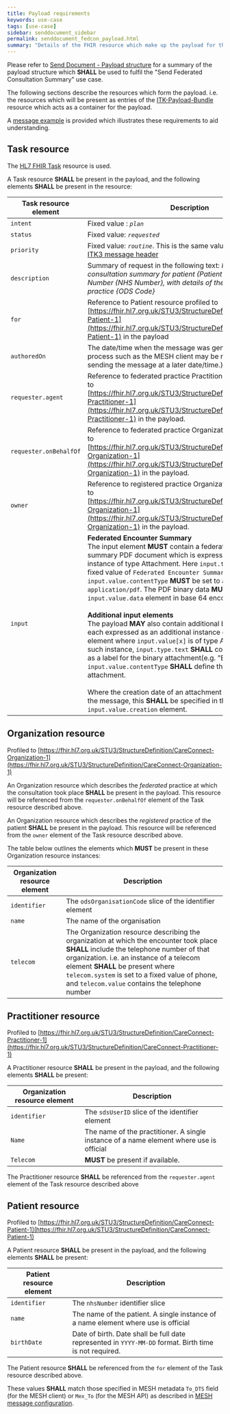 ```yaml
---
title: Payload requirements
keywords: use-case
tags: [use-case]
sidebar: senddocument_sidebar
permalink: senddocument_fedcon_payload.html
summary: "Details of the FHIR resource which make up the payload for the Send Federated Consultation Summary use case."
---
```


Please refer to [Send Document - Payload structure](senddocument_payload) for a summary of the payload structure which **SHALL** be used to fulfil the "Send Federated Consultation Summary" use case.

The following sections describe the resources which form the payload. i.e. the resources which will be present as entries of the [ITK-Payload-Bundle](https://fhir.nhs.uk/STU3/StructureDefinition/ITK-Payload-Bundle-1) resource which acts as a container for the payload. 

A [message example](senddocument_payload) is provided which illustrates these requirements to aid understanding.

## Task resource ##

The [HL7 FHIR Task](https://www.hl7.org/fhir/task.html) resource is used.

A Task resource **SHALL** be present in the payload, and the following elements **SHALL** be present in the resource:

| Task resource element	| Description   |
|------|-------------|
| `intent` | Fixed value : *`plan`* |
| `status` | Fixed value: *`requested`* |
| `priority` | Fixed value: *`routine`*. This is the same value specified in the [ITK3 message header](senddocument_fedcon_itk3) |
| `description` |	Summary of request in the following text: *Federated GP consultation summary for patient {Patient Name} , NHS Number {NHS Number}, with details of the encounter at practice {ODS Code}* |
| `for` | Reference to Patient resource profiled to [https://fhir.hl7.org.uk/STU3/StructureDefinition/CareConnect-Patient-1](https://fhir.hl7.org.uk/STU3/StructureDefinition/CareConnect-Patient-1) in the payload |
| `authoredOn` | The date/time when the message was generated. (A separate process such as the MESH client may be responsible for sending the message at a later date/time.) |
| `requester.agent` | Reference to federated practice Practitioner resource profiled to [https://fhir.hl7.org.uk/STU3/StructureDefinition/CareConnect-Practitioner-1](https://fhir.hl7.org.uk/STU3/StructureDefinition/CareConnect-Practitioner-1) in the payload. |
| `requester.onBehalfOf` |Reference to federated practice Organization resource profiled to [https://fhir.hl7.org.uk/STU3/StructureDefinition/CareConnect-Organization-1](https://fhir.hl7.org.uk/STU3/StructureDefinition/CareConnect-Organization-1) in the payload. |
| `owner` | Reference to registered practice Organization resource profiled to [https://fhir.hl7.org.uk/STU3/StructureDefinition/CareConnect-Organization-1](https://fhir.hl7.org.uk/STU3/StructureDefinition/CareConnect-Organization-1) in the payload. |
| `input`	| **Federated Encounter Summary** <br/>The input element **MUST** contain a federated encounter summary PDF document which is expressed as a input instance of type Attachment. Here `input.type.text` **MUST** be a fixed value of `Federated Encounter Summary`, and `input.value.contentType` **MUST** be set to a fixed value of `application/pdf`. The PDF binary data **MUST** be included in the `input.value.data` element in base 64 encoded format. <br/> <br/> **Additional input elements**<br/>The payload **MAY** also contain additional binary documents each expressed as an additional instance of the task.input element where `input.value[x]` is of type Attachment. For each such instance, `input.type.text` **SHALL** contain text which acts as a label for the binary attachment(e.g. "ECG data"), and `input.value.contentType` **SHALL** define the content type of the attachment. <br/> <br/>Where the creation date of an attachment differs from that of the message, this **SHALL** be specified in the `input.value.creation` element.  |


## Organization resource ##

Profiled to [https://fhir.hl7.org.uk/STU3/StructureDefinition/CareConnect-Organization-1](https://fhir.hl7.org.uk/STU3/StructureDefinition/CareConnect-Organization-1)

An Organization resource which describes the *federated* practice at which the consultation took place **SHALL** be present in the payload. This resource will be referenced from the `requester.onBehalfOf` element of the Task resource described above.

An Organization resource which describes the *registered* practice of the patient **SHALL** be present in the payload. This resource will be referenced from the `owner` element of the Task resource described above.

The table below outlines the elements which **MUST** be present in these Organization resource instances:

| Organization resource element	| Description |
| --------------- | ---------------|
| `identifier` | The `odsOrganisationCode` slice of the identifier element | 
| `name` | The name of the organisation |
| `telecom` |	The Organization resource describing the organization at which the encounter took place **SHALL** include the telephone number of that organization. i.e. an instance of a telecom element **SHALL** be present where `telecom.system` is set to a fixed value of phone, and `telecom.value` contains the telephone number |


## Practitioner resource ##

Profiled to [https://fhir.hl7.org.uk/STU3/StructureDefinition/CareConnect-Practitioner-1](https://fhir.hl7.org.uk/STU3/StructureDefinition/CareConnect-Practitioner-1)

A Practitioner resource **SHALL** be present in the payload, and the following elements **SHALL** be present:

| Organization resource element	| Description |
| ---------------- | ---------------- |
| `identifier` | The `sdsUserID` slice of the identifier element | 
| `Name`       | The name of the practitioner. A single instance of a name element where use is official |	
| `Telecom`	 | **MUST** be present if available. |

The Practitioner resource **SHALL** be referenced from the `requester.agent` element of the Task resource described above

## Patient resource ##

Profiled to [https://fhir.hl7.org.uk/STU3/StructureDefinition/CareConnect-Patient-1](https://fhir.hl7.org.uk/STU3/StructureDefinition/CareConnect-Patient-1)

A Patient resource **SHALL** be present in the payload, and the following elements **SHALL** be present:

| Patient resource element | Description |
| --------------- | -------------- | 
| `identifier` |The `nhsNumber` identifier slice | 
| `name` | The name of the patient. A single instance of a name element where use is official |
| `birthDate` | Date of birth. Date shall be full date represented in `YYYY-MM-DD` format. Birth time is not required. |

The Patient resource **SHALL** be referenced from the `for` element of the Task resource described above.

These values **SHALL** match those specified in MESH metadata `To_DTS` field (for the MESH client) or `Mex_To` (for the MESH API) as described in [MESH message configuration](senddocument_fedcon_mesh.html).
